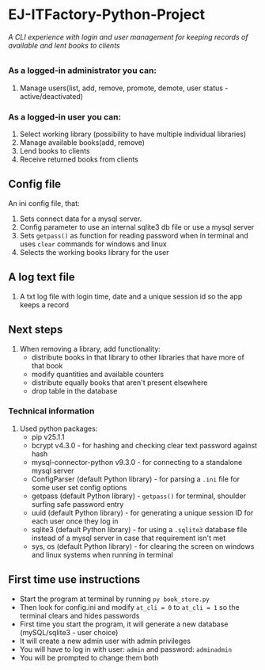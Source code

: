# EJ-ITFactory-Python-Project

###### A CLI experience with login and user management for keeping records of available and lent books to clients
### As a logged-in administrator you can:
1) Manage users(list, add, remove, promote, demote, user status - active/deactivated)
### As a logged-in user you can:
1) Select working library (possibility to have multiple individual libraries)
2) Manage available books(add, remove)
2) Lend books to clients
3) Receive returned books from clients

## Config file
An ini config file, that: 
1) Sets connect data for a mysql server.
2) Config parameter to use an internal sqlite3 db file or use a mysql server
3) Sets `getpass()` as function for reading password when in terminal 
and uses `clear` commands for windows and linux
4) Selects the working books library for the user

## A log text file
1) A txt log file with login time, date and a unique session id so the app keeps a record

## Next steps
1) When removing a library, add functionality:
   - distribute books in that library to other libraries that have more of that book
   - modify quantities and available counters 
   - distribute equally books that aren't present elsewhere
   - drop table in the database

### Technical information
1) Used python packages:
   - pip v25.1.1
   - bcrypt v4.3.0 - for hashing and checking clear text password against hash
   - mysql-connector-python v9.3.0 - for connecting to a standalone mysql server
   - ConfigParser (default Python library) - for parsing a `.ini` file for some user set config options
   - getpass (default Python library) - `getpass()` for terminal, shoulder surfing safe password entry
   - uuid (default Python library) - for generating a unique session ID for each user once they log in
   - sqlite3 (default Python library) - for using a `.sqlite3` database file instead of a mysql server in case that requirement isn't met
   - sys, os (default Python library) - for clearing the screen on windows and linux systems when running in terminal
 
## First time use instructions
- Start the program at terminal by running `py book_store.py`
- Then look for config.ini and modify `at_cli = 0` to `at_cli = 1` so the terminal clears and hides passwords
- First time you start the program, it will generate a new database (mySQL/sqlite3 - user choice)
- It will create a new admin user with admin privileges
- You will have to log in with user: `admin` and password: `adminadmin`
- You will be prompted to change them both